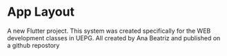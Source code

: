 # App Layout

A new Flutter project.
This system was created specifically for the WEB development classes in UEPG.
All created by Ana Beatriz and published on a github repostory


